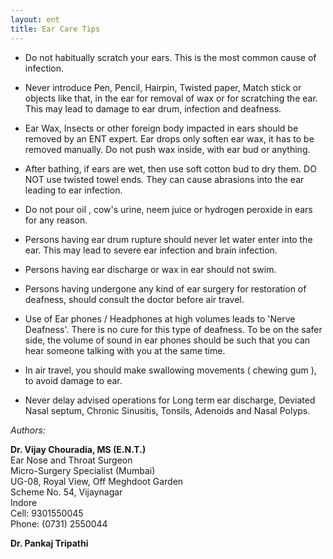 ```yaml
---
layout: ent
title: Ear Care Tips
---
```


- Do not habitually scratch your ears. This is the most common cause of infection. 

- Never introduce Pen, Pencil, Hairpin, Twisted paper, Match stick or objects like that, in the ear for removal of wax or for scratching the ear. This may lead to damage to ear drum, infection and deafness. 

- Ear Wax, Insects or other foreign body impacted in ears should be removed by an ENT expert. Ear drops only soften ear wax, it has to be removed manually. Do not push wax inside, with ear bud or anything. 

- After bathing, if ears are wet, then use soft cotton bud to dry them. DO NOT use twisted towel ends. They can cause abrasions into the ear leading to ear infection. 

- Do not pour oil , cow's urine, neem juice or hydrogen peroxide in ears for any reason. 

- Persons having ear drum rupture should never let water enter into the ear. This may lead to severe ear infection and brain infection. 

- Persons having ear discharge or wax in ear should not swim. 

- Persons having undergone any kind of ear surgery for restoration of deafness, should consult the doctor before air travel. 

- Use of Ear phones / Headphones at high volumes leads to 'Nerve Deafness'. There is no cure for this type of deafness. To be on the safer side, the volume of sound in ear phones should be such that you can hear someone talking with you at the same time. 

- In air travel, you should make swallowing movements ( chewing gum ), to avoid damage to ear. 

- Never delay advised operations for Long term ear discharge, Deviated Nasal septum, Chronic Sinusitis, Tonsils, Adenoids and Nasal Polyps. 


*Authors:*

**Dr. Vijay Chouradia, MS (E.N.T.)**  
Ear Nose and Throat Surgeon  
Micro-Surgery Specialist (Mumbai)  
UG-08, Royal View, Off Meghdoot Garden  
Scheme No. 54, Vijaynagar  
Indore  
Cell: 9301550045  
Phone: (0731) 2550044

**Dr. Pankaj Tripathi**

